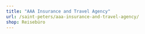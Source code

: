 ```yaml
---
title: "AAA Insurance and Travel Agency"
url: /saint-peters/aaa-insurance-and-travel-agency/
shop: Reisebüro
---
```

